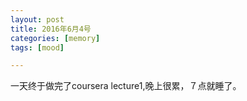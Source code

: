 ```yaml
---
layout: post
title: 2016年6月4号
categories: [memory]
tags: [mood]

---
```


一天终于做完了coursera lecture1,晚上很累，７点就睡了。
